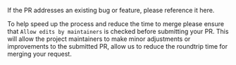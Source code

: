 If the PR addresses an existing bug or feature, please reference it here.

To help speed up the process and reduce the time to merge please ensure that `Allow edits by maintainers` is checked before submitting your PR. This will allow the project maintainers to make minor adjustments or improvements to the submitted PR, allow us to reduce the roundtrip time for merging your request.
